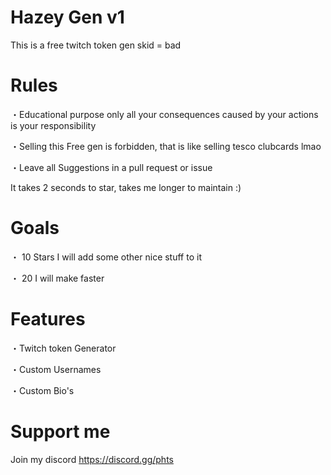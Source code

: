 # Hazey Gen v1
This is a free twitch token gen skid = bad

# Rules

・Educational purpose only all your consequences caused by your actions is your responsibility

・Selling this Free gen is forbidden, that is like selling tesco clubcards lmao

・Leave all Suggestions in a pull request or issue

It takes 2 seconds to star, takes me longer to maintain :)

# Goals

・ 10 Stars I will add some other nice stuff to it

・ 20  I will make faster

# Features

・Twitch token Generator

・Custom Usernames

・Custom Bio's

# Support me
Join my discord
https://discord.gg/phts
